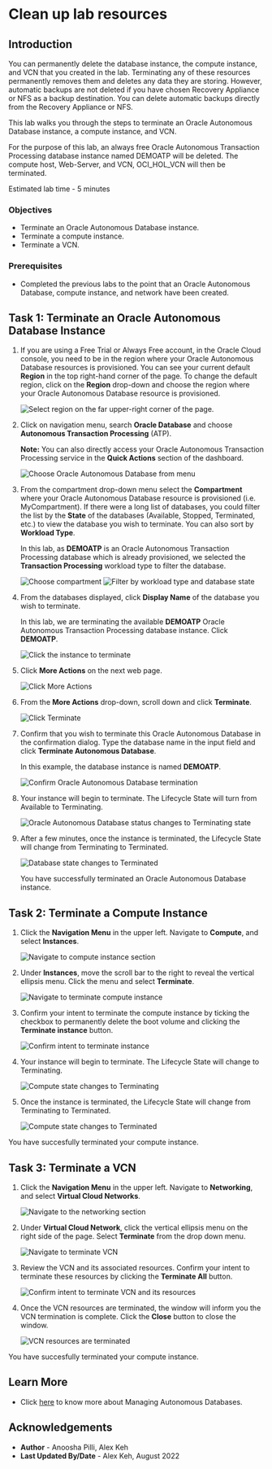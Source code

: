 # Clean up lab resources

## Introduction

You can permanently delete the database instance, the compute instance, and VCN that you created in the lab. Terminating any of these resources permanently removes them and deletes any data they are storing. However, automatic backups are not deleted if you have chosen Recovery Appliance or NFS as a backup destination. You can delete automatic backups directly from the Recovery Appliance or NFS.

This lab walks you through the steps to terminate an Oracle Autonomous Database instance, a compute instance, and VCN.

For the purpose of this lab, an always free Oracle Autonomous Transaction Processing database instance named DEMOATP will be deleted. The compute host, Web-Server, and VCN, OCI\_HOL\_VCN will then be terminated.

Estimated lab time - 5 minutes

### Objectives

- Terminate an Oracle Autonomous Database instance.
- Terminate a compute instance.
- Terminate a VCN.

### Prerequisites

- Completed the previous labs to the point that an Oracle Autonomous Database, compute instance, and network have been created.

## Task 1: Terminate an Oracle Autonomous Database Instance

1. If you are using a Free Trial or Always Free account, in the Oracle Cloud console, you need to be in the region where your Oracle Autonomous Database resources is provisioned. You can see your current default **Region** in the top right-hand corner of the page. To change the default region, click on the **Region** drop-down and choose the region where your Oracle Autonomous Database resource is provisioned.

    ![Select region on the far upper-right corner of the page.](./images/select-cloud-region.png " ")

2. Click on navigation menu, search **Oracle Database** and choose **Autonomous Transaction Processing** (ATP).

    **Note:** You can also directly access your Oracle Autonomous Transaction Processing service in the **Quick Actions** section of the dashboard.

    ![Choose Oracle Autonomous Database from menu](./images/choose-atp.png " ")

3. From the compartment drop-down menu select the **Compartment** where your Oracle Autonomous Database resource is provisioned (i.e. MyCompartment). If there were a long list of databases, you could filter the list by the **State** of the databases (Available, Stopped, Terminated, etc.) to view the database you wish to terminate. You can also sort by **Workload Type**.

    In this lab, as **DEMOATP** is an Oracle Autonomous Transaction Processing database which is already provisioned, we selected the **Transaction Processing** workload type to filter the database.

    ![Choose compartment](./images/choose-compartment.png " ")
    ![Filter by workload type and database state](./images/choose-state.png " ")

4. From the databases displayed, click **Display Name** of the database you wish to terminate.

    In this lab, we are terminating the available **DEMOATP** Oracle Autonomous Transaction Processing database instance. Click **DEMOATP**.

    ![Click the instance to terminate](./images/demoatp.png " ")

5. Click **More Actions** on the next web page.

    ![Click More Actions](./images/more-actions.png " ")

6. From the **More Actions** drop-down, scroll down and click **Terminate**.

    ![Click Terminate](./images/terminate.png " ")

7. Confirm that you wish to terminate this Oracle Autonomous Database in the confirmation dialog. Type the database name in the input field and click **Terminate Autonomous Database**.

    In this example, the database instance is named **DEMOATP**.

    ![Confirm Oracle Autonomous Database termination](./images/demoatp-terminate.png " ")

8.  Your instance will begin to terminate. The Lifecycle State will turn from Available to Terminating.

    ![Oracle Autonomous Database status changes to Terminating state](./images/terminating.png " ")

9. After a few minutes, once the instance is terminated, the Lifecycle State will change from Terminating to Terminated.

    ![Database state changes to Terminated](./images/terminated.png " ")

    You have successfully terminated an Oracle Autonomous Database instance.

## Task 2: Terminate a Compute Instance

1. Click the **Navigation Menu** in the upper left. Navigate to **Compute**, and select **Instances**.

	![Navigate to compute instance section](./images/compute-instances.png " ")

2. Under **Instances**, move the scroll bar to the right to reveal the vertical ellipsis menu. Click the menu and select **Terminate**.

	![Navigate to terminate compute instance](./images/terminate-compute.png " ")

3. Confirm your intent to terminate the compute instance by ticking the checkbox to permanently delete the boot volume and clicking the **Terminate instance** button.

	![Confirm intent to terminate instance](./images/confirm-compute-termination.png " ")

4. Your instance will begin to terminate. The Lifecycle State will change to Terminating.

	![Compute state changes to Terminating](./images/compute-terminating.png " ")

5. Once the instance is terminated, the Lifecycle State will change from Terminating to Terminated.

	![Compute state changes to Terminated](./images/compute-terminated.png " ")

You have succesfully terminated your compute instance.

## Task 3: Terminate a VCN

1. Click the **Navigation Menu** in the upper left. Navigate to **Networking**, and select **Virtual Cloud Networks**.

	![Navigate to the networking section](./images/networking-vcn.png " ")

2. Under **Virtual Cloud Network**, click the vertical ellipsis menu on the right side of the page. Select **Terminate** from the drop down menu.

	![Navigate to terminate VCN](./images/terminate-network.png " ")

3. Review the VCN and its associated resources. Confirm your intent to terminate these resources by clicking the **Terminate All** button.

	![Confirm intent to terminate VCN and its resources](./images/confirm-vcn-termination.png " ")

4. Once the VCN resources are terminated, the window will inform you the VCN termination is complete. Click the **Close** button to close the window.

	![VCN resources are terminated](./images/vcn-terminated.png " ")

You have succesfully terminated your compute instance.

## Learn More

* Click [here](https://docs.oracle.com/en-us/iaas/exadata/doc/eccmanagingadbs.html#GUID-A00BC3BB-3AE6-4FBF-AEAF-2D9C14CD1D9A) to know more about Managing Autonomous Databases.

## Acknowledgements

* **Author** - Anoosha Pilli, Alex Keh
* **Last Updated By/Date** - Alex Keh, August 2022